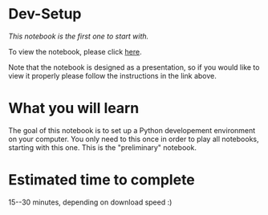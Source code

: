 # Dev-Setup

*This notebook is the first one to start with.*

To view the notebook, please click [here](http://nbviewer.ipython.org/github/boshmaf/notebooks/blob/master/dev-setup/notebook.ipynb). 

Note that the notebook is designed as a presentation, so if you would like to view it properly please follow the instructions in the link above.

# What you will learn

The goal of this notebook is to set up a Python developement environment on your computer. You only need to this once in order to play all notebooks, starting with this one. This is the "preliminary" notebook.

# Estimated time to complete

15--30 minutes, depending on download speed :)
